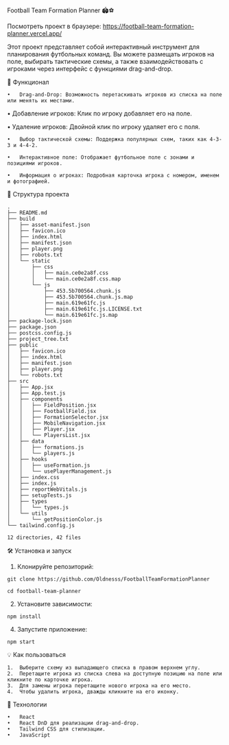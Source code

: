 Football Team Formation Planner 🏟️⚽

Посмотреть проект в браузере: https://football-team-formation-planner.vercel.app/

Этот проект представляет собой интерактивный инструмент для планирования футбольных команд. Вы можете размещать игроков на поле, выбирать тактические схемы, а также взаимодействовать с игроками через интерфейс с функциями drag-and-drop.

🚀 Функционал

	•	Drag-and-Drop: Возможность перетаскивать игроков из списка на поле или менять их местами.

 •	Добавление игроков: Клик по игроку добавляет его на поле.

 •	Удаление игроков: Двойной клик по игроку удаляет его с поля.
 
	•	Выбор тактической схемы: Поддержка популярных схем, таких как 4-3-3 и 4-4-2.
	
	•	Интерактивное поле: Отображает футбольное поле с зонами и позициями игроков.
 
	•	Информация о игроках: Подробная карточка игрока с номером, именем и фотографией.

📂 Структура проекта
```
.
├── README.md
├── build
│   ├── asset-manifest.json
│   ├── favicon.ico
│   ├── index.html
│   ├── manifest.json
│   ├── player.png
│   ├── robots.txt
│   └── static
│       ├── css
│       │   ├── main.ce0e2a8f.css
│       │   └── main.ce0e2a8f.css.map
│       └── js
│           ├── 453.5b700564.chunk.js
│           ├── 453.5b700564.chunk.js.map
│           ├── main.619e61fc.js
│           ├── main.619e61fc.js.LICENSE.txt
│           └── main.619e61fc.js.map
├── package-lock.json
├── package.json
├── postcss.config.js
├── project_tree.txt
├── public
│   ├── favicon.ico
│   ├── index.html
│   ├── manifest.json
│   ├── player.png
│   └── robots.txt
├── src
│   ├── App.jsx
│   ├── App.test.js
│   ├── components
│   │   ├── FieldPosition.jsx
│   │   ├── FootballField.jsx
│   │   ├── FormationSelector.jsx
│   │   ├── MobileNavigation.jsx
│   │   ├── Player.jsx
│   │   └── PlayersList.jsx
│   ├── data
│   │   ├── formations.js
│   │   └── players.js
│   ├── hooks
│   │   ├── useFormation.js
│   │   └── usePlayerManagement.js
│   ├── index.css
│   ├── index.js
│   ├── reportWebVitals.js
│   ├── setupTests.js
│   ├── types
│   │   └── types.js
│   └── utils
│       └── getPositionColor.js
└── tailwind.config.js

12 directories, 42 files

```

🛠️ Установка и запуск

1. Клонируйте репозиторий:
   
```
git clone https://github.com/Oldnesss/FootballTeamFormationPlanner

cd football-team-planner
```

2. Установите зависимости:
```
npm install
```

4. Запустите приложение:
```
npm start
```



💡 Как пользоваться

	1.	Выберите схему из выпадающего списка в правом верхнем углу.
	2.	Перетащите игрока из списка слева на доступную позицию на поле или кликните по карточке игрока.
	3.	Для замены игрока перетащите нового игрока на его место.
	4.	Чтобы удалить игрока, дважды кликните на его иконку.

🔧 Технологии

	•	React
	•	React DnD для реализации drag-and-drop.
	•	Tailwind CSS для стилизации.
	•	JavaScript
